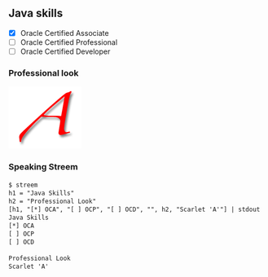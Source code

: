 ## Java skills

- [x] Oracle Certified Associate
- [ ] Oracle Certified Professional
- [ ] Oracle Certified Developer

### Professional look

[![The Out Campaign: Scarlet Letter of Atheism](scarlet_a.png)](https://kironia.github.io/kironia/ "⚛ The Out Campaign: Scarlet Letter of Atheism")

### Speaking Streem

```
$ streem
h1 = "Java Skills"
h2 = "Professional Look"
[h1, "[*] OCA", "[ ] OCP", "[ ] OCD", "", h2, "Scarlet 'A'"] | stdout
Java Skills
[*] OCA
[ ] OCP
[ ] OCD

Professional Look
Scarlet 'A'
```
